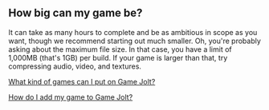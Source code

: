 ## How big can my game be?

It can take as many hours to complete and be as ambitious in scope as you want, though we recommend starting out much smaller. Oh, you're probably asking about the maximum file size. In that case, you have a limit of 1,000MB (that's 1GB) per build. If your game is larger than that, try compressing audio, video, and textures.

[What kind of games can I put on Game Jolt?](Link)

[How do I add my game to Game Jolt?](Link)
